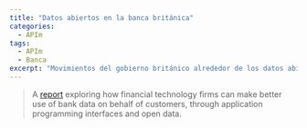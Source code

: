 ```yaml
---
title: "Datos abiertos en la banca británica"
categories:
  - APIm
tags:
  - APIm
  - Banca
excerpt: "Movimientos del gobierno británico alrededor de los datos abiertos en la banca"
---
```


> A [report](https://www.gov.uk/government/publications/data-sharing-and-open-data-for-banks) exploring how financial technology firms can make better use of bank data on behalf of customers, through application programming interfaces and open data.